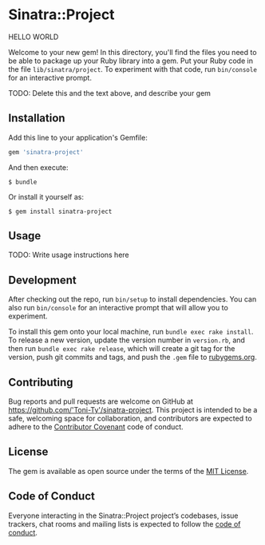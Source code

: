 # Sinatra::Project

HELLO WORLD

Welcome to your new gem! In this directory, you'll find the files you need to be able to package up your Ruby library into a gem. Put your Ruby code in the file `lib/sinatra/project`. To experiment with that code, run `bin/console` for an interactive prompt.

TODO: Delete this and the text above, and describe your gem

## Installation

Add this line to your application's Gemfile:

```ruby
gem 'sinatra-project'
```

And then execute:

    $ bundle

Or install it yourself as:

    $ gem install sinatra-project

## Usage

TODO: Write usage instructions here

## Development

After checking out the repo, run `bin/setup` to install dependencies. You can also run `bin/console` for an interactive prompt that will allow you to experiment.

To install this gem onto your local machine, run `bundle exec rake install`. To release a new version, update the version number in `version.rb`, and then run `bundle exec rake release`, which will create a git tag for the version, push git commits and tags, and push the `.gem` file to [rubygems.org](https://rubygems.org).

## Contributing

Bug reports and pull requests are welcome on GitHub at https://github.com/'Toni-Ty'/sinatra-project. This project is intended to be a safe, welcoming space for collaboration, and contributors are expected to adhere to the [Contributor Covenant](http://contributor-covenant.org) code of conduct.

## License

The gem is available as open source under the terms of the [MIT License](https://opensource.org/licenses/MIT).

## Code of Conduct

Everyone interacting in the Sinatra::Project project’s codebases, issue trackers, chat rooms and mailing lists is expected to follow the [code of conduct](https://github.com/'Toni-Ty'/sinatra-project/blob/master/CODE_OF_CONDUCT.md).
